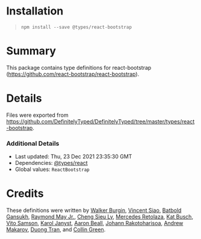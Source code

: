 # Installation
> `npm install --save @types/react-bootstrap`

# Summary
This package contains type definitions for react-bootstrap (https://github.com/react-bootstrap/react-bootstrap).

# Details
Files were exported from https://github.com/DefinitelyTyped/DefinitelyTyped/tree/master/types/react-bootstrap.

### Additional Details
 * Last updated: Thu, 23 Dec 2021 23:35:30 GMT
 * Dependencies: [@types/react](https://npmjs.com/package/@types/react)
 * Global values: `ReactBootstrap`

# Credits
These definitions were written by [Walker Burgin](https://github.com/walkerburgin), [Vincent Siao](https://github.com/vsiao), [Batbold Gansukh](https://github.com/Batbold-Gansukh), [Raymond May Jr.](https://github.com/octatone), [Cheng Sieu Ly](https://github.com/chengsieuly), [Mercedes Retolaza](https://github.com/mretolaza), [Kat Busch](https://github.com/katbusch), [Vito Samson](https://github.com/vitosamson), [Karol Janyst](https://github.com/LKay), [Aaron Beall](https://github.com/aaronbeall), [Johann Rakotoharisoa](https://github.com/jrakotoharisoa), [Andrew Makarov](https://github.com/r3nya), [Duong Tran](https://github.com/t49tran), and [Collin Green](https://github.com/collingreen).
